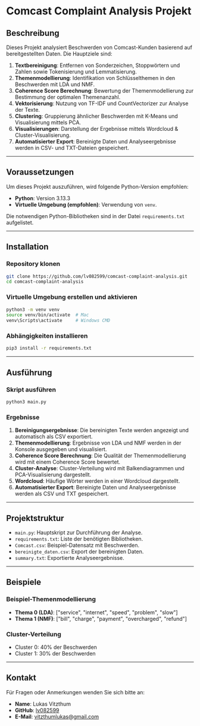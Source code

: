 # Comcast Complaint Analysis Projekt

## Beschreibung
Dieses Projekt analysiert Beschwerden von Comcast-Kunden basierend auf bereitgestellten Daten. Die Hauptziele sind:
1. **Textbereinigung**: Entfernen von Sonderzeichen, Stoppwörtern und Zahlen sowie Tokenisierung und Lemmatisierung.
2. **Themenmodellierung**: Identifikation von Schlüsselthemen in den Beschwerden mit LDA und NMF.
3. **Coherence Score Berechnung**: Bewertung der Themenmodellierung zur Bestimmung der optimalen Themenanzahl.
4. **Vektorisierung**: Nutzung von TF-IDF und CountVectorizer zur Analyse der Texte.
5. **Clustering**: Gruppierung ähnlicher Beschwerden mit K-Means und Visualisierung mittels PCA.
6. **Visualisierungen**: Darstellung der Ergebnisse mittels Wordcloud & Cluster-Visualisierung.
7. **Automatisierter Export**: Bereinigte Daten und Analyseergebnisse werden in CSV- und TXT-Dateien gespeichert.

---

## Voraussetzungen
Um dieses Projekt auszuführen, wird folgende Python-Version empfohlen:
- **Python**: Version 3.13.3
- **Virtuelle Umgebung (empfohlen)**: Verwendung von `venv`.

Die notwendigen Python-Bibliotheken sind in der Datei `requirements.txt` aufgelistet.

---

## Installation

### Repository klonen
```bash
git clone https://github.com/lv082599/comcast-complaint-analysis.git
cd comcast-complaint-analysis
```

### Virtuelle Umgebung erstellen und aktivieren
```bash
python3 -m venv venv
source venv/bin/activate  # Mac
venv\Scripts\activate     # Windows CMD
```

### Abhängigkeiten installieren
```bash
pip3 install -r requirements.txt
```

---

## Ausführung

### Skript ausführen
```bash
python3 main.py
```

### Ergebnisse
1. **Bereinigungsergebnisse**: Die bereinigten Texte werden angezeigt und automatisch als CSV exportiert.
2. **Themenmodellierung**: Ergebnisse von LDA und NMF werden in der Konsole ausgegeben und visualisiert.
3. **Coherence Score Berechnung**: Die Qualität der Themenmodellierung wird mit einem Coherence Score bewertet.
4. **Cluster-Analyse**: Cluster-Verteilung wird mit Balkendiagrammen und PCA-Visualisierung dargestellt.
5. **Wordcloud**: Häufige Wörter werden in einer Wordcloud dargestellt.
6. **Automatisierter Export**: Bereinigte Daten und Analyseergebnisse werden als CSV und TXT gespeichert.

---

## Projektstruktur
- `main.py`: Hauptskript zur Durchführung der Analyse.
- `requirements.txt`: Liste der benötigten Bibliotheken.
- `Comcast.csv`: Beispiel-Datensatz mit Beschwerden.
- `bereinigte_daten.csv`: Export der bereinigten Daten.
- `summary.txt`: Exportierte Analyseergebnisse.
  
---

## Beispiele

### Beispiel-Themenmodellierung
- **Thema 0 (LDA)**: ["service", "internet", "speed", "problem", "slow"]
- **Thema 1 (NMF)**: ["bill", "charge", "payment", "overcharged", "refund"]

### Cluster-Verteilung
- Cluster 0: 40% der Beschwerden
- Cluster 1: 30% der Beschwerden

---

## Kontakt
Für Fragen oder Anmerkungen wenden Sie sich bitte an:
- **Name**: Lukas Vitzthum
- **GitHub**: [lv082599](https://github.com/lv082599)
- **E-Mail**: vitzthumlukas@gmail.com

